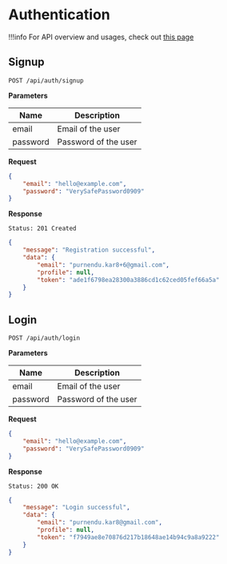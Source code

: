 # Authentication

!!!info
    For API overview and usages, check out [this page](0-overview.md)

## Signup

```
POST /api/auth/signup
```

**Parameters**

Name     | Description
---------|-------------------------------------
email    | Email of the user
password | Password of the user

**Request**
```json
{
    "email": "hello@example.com",
    "password": "VerySafePassword0909"
}
```

**Response**
```
Status: 201 Created
```
```json
{
    "message": "Registration successful",
    "data": {
        "email": "purnendu.kar8+6@gmail.com",
        "profile": null,
        "token": "ade1f6798ea28300a3886cd1c62ced05fef66a5a"
    }
}
```


## Login

```
POST /api/auth/login
```

**Parameters**

Name     | Description
---------|-------------------------------------
email    | Email of the user
password | Password of the user

**Request**
```json
{
    "email": "hello@example.com",
    "password": "VerySafePassword0909"
}
```

**Response**
```
Status: 200 OK
```
```json
{
    "message": "Login successful",
    "data": {
        "email": "purnendu.kar8@gmail.com",
        "profile": null,
        "token": "f7949ae8e70876d217b18648ae14b94c9a8a9222"
    }
}
```

